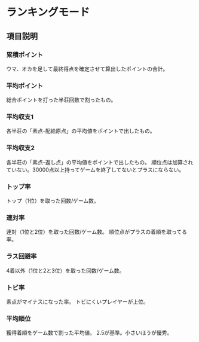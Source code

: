 # ランキングモード

## 項目説明

### 累積ポイント

ウマ、オカを足して最終得点を確定させて算出したポイントの合計。

### 平均ポイント

総合ポイントを打った半荘回数で割ったもの。

### 平均収支1

各半荘の「素点-配給原点」の平均値をポイントで出したもの。

### 平均収支2

各半荘の「素点-返し点」の平均値をポイントで出したもの。
順位点は加算されていない。30000点以上持ってゲームを終了してないとプラスにならない。

### トップ率

トップ（1位）を取った回数/ゲーム数。

### 連対率

連対（1位と2位）を取った回数/ゲーム数。
順位点がプラスの着順を取ってる率。

### ラス回避率

4着以外（1位と2と3位）を取った回数/ゲーム数。

### トビ率

素点がマイナスになった率。
トビにくいプレイヤーが上位。

### 平均順位

獲得着順をゲーム数で割った平均値。
2.5が基準。小さいほうが優秀。
